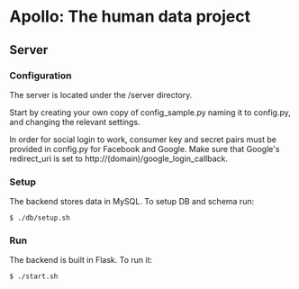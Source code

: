 Apollo: The human data project
==============================

## Server

### Configuration

The server is located under the /server directory.

Start by creating your own copy of config_sample.py naming it to config.py, and changing the relevant settings.

In order for social login to work, consumer key and secret pairs must be provided in config.py for Facebook and Google.
Make sure that Google's redirect_uri is set to http://(domain)/google_login_callback.

### Setup

The backend stores data in MySQL. To setup DB and schema run:

    $ ./db/setup.sh

### Run

The backend is built in Flask. To run it:

    $ ./start.sh
